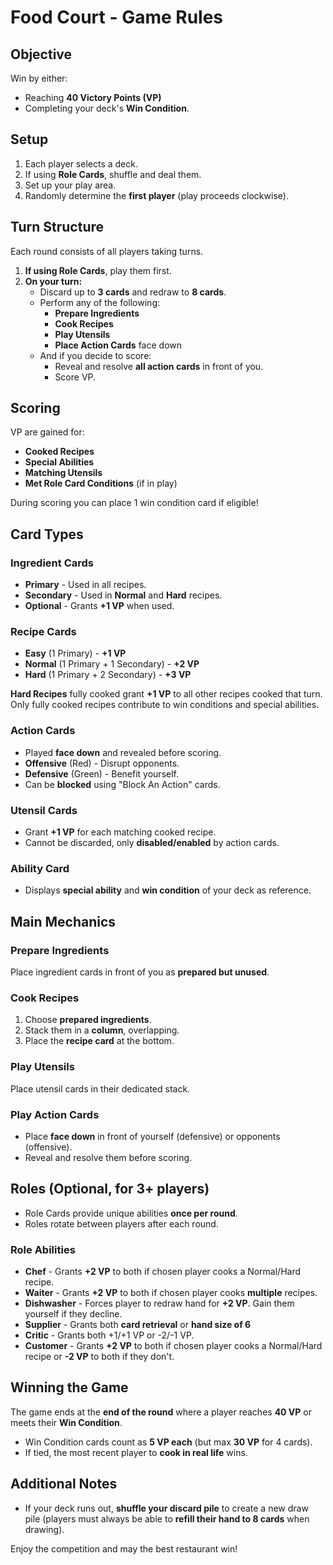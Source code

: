 # Food Court - Game Rules

## Objective

Win by either:
- Reaching **40 Victory Points (VP)**
- Completing your deck's **Win Condition**.

## Setup

1. Each player selects a deck.
2. If using **Role Cards**, shuffle and deal them.
3. Set up your play area.
4. Randomly determine the **first player** (play proceeds clockwise).

## Turn Structure

Each round consists of all players taking turns.
1. **If using Role Cards**, play them first.
2. **On your turn:**
   - Discard up to **3 cards** and redraw to **8 cards**.
   - Perform any of the following:
     - **Prepare Ingredients**
     - **Cook Recipes**
     - **Play Utensils**
     - **Place Action Cards** face down
   - And if you decide to score:
     - Reveal and resolve **all action cards** in front of you.
     - Score VP.

## Scoring

VP are gained for:
- **Cooked Recipes**
- **Special Abilities**
- **Matching Utensils**
- **Met Role Card Conditions** (if in play)

During scoring you can place 1 win condition card if eligible!

## Card Types

### Ingredient Cards

- **Primary** - Used in all recipes.
- **Secondary** - Used in **Normal** and **Hard** recipes.
- **Optional** - Grants **+1 VP** when used.

### Recipe Cards

- **Easy** (1 Primary) - **+1 VP**
- **Normal** (1 Primary + 1 Secondary) - **+2 VP**
- **Hard** (1 Primary + 2 Secondary) - **+3 VP**

**Hard Recipes** fully cooked grant **+1 VP** to all other recipes cooked that turn.  
Only fully cooked recipes contribute to win conditions and special abilities.

### Action Cards

- Played **face down** and revealed before scoring.
- **Offensive** (Red) - Disrupt opponents.
- **Defensive** (Green) - Benefit yourself.
- Can be **blocked** using "Block An Action" cards.

### Utensil Cards

- Grant **+1 VP** for each matching cooked recipe.
- Cannot be discarded, only **disabled/enabled** by action cards.

### Ability Card
- Displays **special ability** and **win condition** of your deck as reference.

## Main Mechanics

### Prepare Ingredients

Place ingredient cards in front of you as **prepared but unused**.

### Cook Recipes

1. Choose **prepared ingredients**.
2. Stack them in a **column**, overlapping.
3. Place the **recipe card** at the bottom.

### Play Utensils

Place utensil cards in their dedicated stack.

### Play Action Cards

- Place **face down** in front of yourself (defensive) or opponents (offensive).
- Reveal and resolve them before scoring.

## Roles (Optional, for 3+ players)

- Role Cards provide unique abilities **once per round**.
- Roles rotate between players after each round.

### Role Abilities

- **Chef** - Grants **+2 VP** to both if chosen player cooks a Normal/Hard recipe.
- **Waiter** - Grants **+2 VP** to both if chosen player cooks **multiple** recipes.
- **Dishwasher** - Forces player to redraw hand for **+2 VP**. Gain them yourself if they decline.
- **Supplier** - Grants both **card retrieval** or **hand size of 6** 
- **Critic** - Grants both +1/+1 VP or -2/-1 VP.
- **Customer** - Grants **+2 VP** to both if chosen player cooks a Normal/Hard recipe or **-2 VP**
to both if they don't.

## Winning the Game

The game ends at the **end of the round** where a player reaches **40 VP** or meets their 
**Win Condition**.

- Win Condition cards count as **5 VP each** (but max **30 VP** for 4 cards).
- If tied, the most recent player to **cook in real life** wins.

## Additional Notes

- If your deck runs out, **shuffle your discard pile** to create a new draw pile (players must
always be able to **refill their hand to 8 cards** when drawing).

Enjoy the competition and may the best restaurant win!


